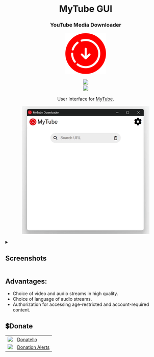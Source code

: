 <h1 align="center">MyTube GUI</h1>
<h3 align="center">YouTube Media Downloader</h3>
<p align="center">
    <img src="github/images/icon.png" height="128px">
</p>
<p align="center">
    <img src="https://shields.io/badge/version-0.7.3-blue"><br>
    <a href="#donate"><img src="https://shields.io/badge/💲-Support_the_Project-2ea043"></a>
</p>
<p align="center">
    User Interface for <a href="https://github.com/SuperZombi/MyTube">MyTube</a>.
</p>

<p align="center">
    <img src="github/images/home.gif" width="400px">
</p>

<details>
    <summary><h2>Screenshots</h2></summary>
    <p align="center">
        <img src="github/images/info.jpg" width="400px">
        <img src="github/images/streams.jpg" width="400px">
    </p>
    <p align="center">
        <img src="github/images/downloading.gif" width="400px">
    </p>
</details>

## Advantages:
* Choice of video and audio streams in high quality.
* Choice of language of audio streams.
* Authorization for accessing age-restricted and account-required content.


## 💲Donate
<table>
  <tr>
    <td>
       <img width="18px" src="https://www.google.com/s2/favicons?domain=https://donatello.to&sz=256">
    </td>
    <td>
      <a href="https://donatello.to/super_zombi">Donatello</a>
    </td>
  </tr>
  <tr>
    <td>
       <img width="18px" src="https://www.google.com/s2/favicons?domain=https://www.donationalerts.com&sz=256">
    </td>
    <td>
      <a href="https://www.donationalerts.com/r/super_zombi">Donation Alerts</a>
    </td>
  </tr>
</table>
